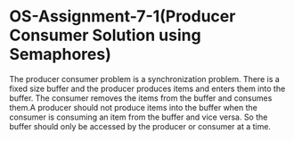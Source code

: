 # OS-Assignment-7-1(Producer Consumer Solution using Semaphores)

The producer consumer problem is a synchronization problem. There is a fixed size buffer and the producer produces items and enters them into the buffer. The consumer removes the items from the buffer and consumes them.A producer should not produce items into the buffer when the consumer is consuming an item from the buffer and vice versa. So the buffer should only be accessed by the producer or consumer at a time.

